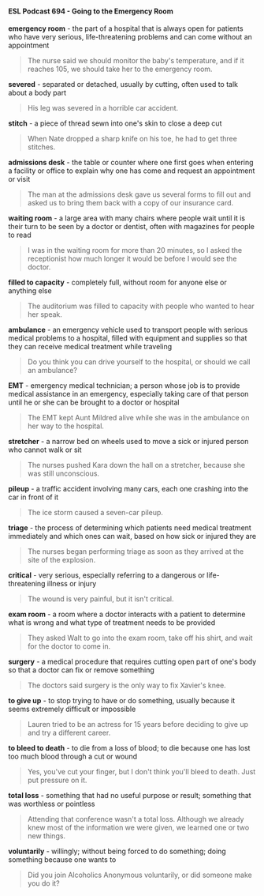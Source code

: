 #### ESL Podcast 694 - Going to the Emergency Room

**emergency room** - the part of a hospital that is always open for patients who
have very serious, life-threatening problems and can come without an
appointment

> The nurse said we should monitor the baby's temperature, and if it reaches
105, we should take her to the emergency room.

**severed** - separated or detached, usually by cutting, often used to talk about a
body part

> His leg was severed in a horrible car accident.

**stitch** - a piece of thread sewn into one's skin to close a deep cut

> When Nate dropped a sharp knife on his toe, he had to get three stitches.

**admissions desk** - the table or counter where one first goes when entering a
facility or office to explain why one has come and request an appointment or visit

> The man at the admissions desk gave us several forms to fill out and asked us
to bring them back with a copy of our insurance card.

**waiting room** - a large area with many chairs where people wait until it is their
turn to be seen by a doctor or dentist, often with magazines for people to read

> I was in the waiting room for more than 20 minutes, so I asked the receptionist
how much longer it would be before I would see the doctor.

**filled to capacity** - completely full, without room for anyone else or anything
else

> The auditorium was filled to capacity with people who wanted to hear her
speak.

**ambulance** - an emergency vehicle used to transport people with serious
medical problems to a hospital, filled with equipment and supplies so that they
can receive medical treatment while traveling

> Do you think you can drive yourself to the hospital, or should we call an
ambulance?

**EMT** - emergency medical technician; a person whose job is to provide medical
assistance in an emergency, especially taking care of that person until he or she
can be brought to a doctor or hospital

> The EMT kept Aunt Mildred alive while she was in the ambulance on her way to
the hospital.

**stretcher** - a narrow bed on wheels used to move a sick or injured person who
cannot walk or sit

> The nurses pushed Kara down the hall on a stretcher, because she was still
unconscious.

**pileup** - a traffic accident involving many cars, each one crashing into the car in
front of it

> The ice storm caused a seven-car pileup.

**triage** - the process of determining which patients need medical treatment
immediately and which ones can wait, based on how sick or injured they are

> The nurses began performing triage as soon as they arrived at the site of the
explosion.

**critical** - very serious, especially referring to a dangerous or life-threatening
illness or injury

> The wound is very painful, but it isn't critical.

**exam room** - a room where a doctor interacts with a patient to determine what is
wrong and what type of treatment needs to be provided

> They asked Walt to go into the exam room, take off his shirt, and wait for the
doctor to come in.

**surgery** - a medical procedure that requires cutting open part of one's body so
that a doctor can fix or remove something

> The doctors said surgery is the only way to fix Xavier's knee.

**to give up** - to stop trying to have or do something, usually because it seems
extremely difficult or impossible

> Lauren tried to be an actress for 15 years before deciding to give up and try a
different career.

**to bleed to death** - to die from a loss of blood; to die because one has lost too
much blood through a cut or wound

> Yes, you've cut your finger, but I don't think you'll bleed to death. Just put
pressure on it.

**total loss** - something that had no useful purpose or result; something that was
worthless or pointless

> Attending that conference wasn't a total loss. Although we already knew most
of the information we were given, we learned one or two new things.

**voluntarily** - willingly; without being forced to do something; doing something
because one wants to

> Did you join Alcoholics Anonymous voluntarily, or did someone make you do it?


